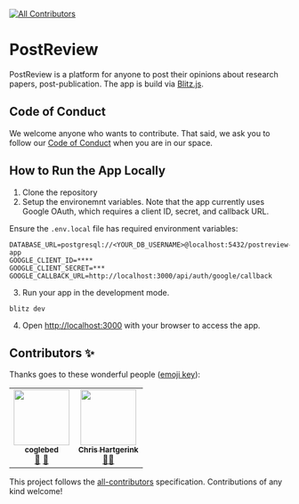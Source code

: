
<!-- ALL-CONTRIBUTORS-BADGE:START - Do not remove or modify this section -->
[![All Contributors](https://img.shields.io/badge/all_contributors-2-orange.svg?style=flat-square)](#contributors-)
<!-- ALL-CONTRIBUTORS-BADGE:END -->

# PostReview

PostReview is a platform for anyone to post their opinions about research papers, post-publication. The app is build via 
 [Blitz.js](https://github.com/blitz-js/blitz).
 

## Code of Conduct
We welcome anyone who wants to contribute. That said, we ask you to follow our [Code of Conduct](https://github.com/nsunami/postreview-app/blob/main/CODE_OF_CONDUCT.md) when you are in our space. 


## How to Run the App Locally

1. Clone the repository
2. Setup the environemnt variables. Note that the app currently uses Google OAuth, which requires a client ID, secret, and callback URL.

Ensure the `.env.local` file has required environment variables:

```
DATABASE_URL=postgresql://<YOUR_DB_USERNAME>@localhost:5432/postreview-app
GOOGLE_CLIENT_ID=****
GOOGLE_CLIENT_SECRET=***
GOOGLE_CALLBACK_URL=http://localhost:3000/api/auth/google/callback
```

3. Run your app in the development mode.
```
blitz dev
```

4. Open [http://localhost:3000](http://localhost:3000) with your browser to access the app.


## Contributors ✨

Thanks goes to these wonderful people ([emoji key](https://allcontributors.org/docs/en/emoji-key)):

<!-- ALL-CONTRIBUTORS-LIST:START - Do not remove or modify this section -->
<!-- prettier-ignore-start -->
<!-- markdownlint-disable -->
<table>
  <tr>
    <td align="center"><a href="https://github.com/coglebed"><img src="https://avatars.githubusercontent.com/u/73071333?v=4?s=100" width="100px;" alt=""/><br /><sub><b>coglebed</b></sub></a><br /><a href="#design-coglebed" title="Design">🎨</a> <a href="https://github.com/nsunami/postreview-app/issues?q=author%3Acoglebed" title="Bug reports">🐛</a></td>
    <td align="center"><a href="https://chjh.nl"><img src="https://avatars.githubusercontent.com/u/2946344?v=4?s=100" width="100px;" alt=""/><br /><sub><b>Chris Hartgerink</b></sub></a><br /><a href="#mentoring-chartgerink" title="Mentoring">🧑‍🏫</a></td>
  </tr>
</table>

<!-- markdownlint-restore -->
<!-- prettier-ignore-end -->

<!-- ALL-CONTRIBUTORS-LIST:END -->

This project follows the [all-contributors](https://github.com/all-contributors/all-contributors) specification. Contributions of any kind welcome!
